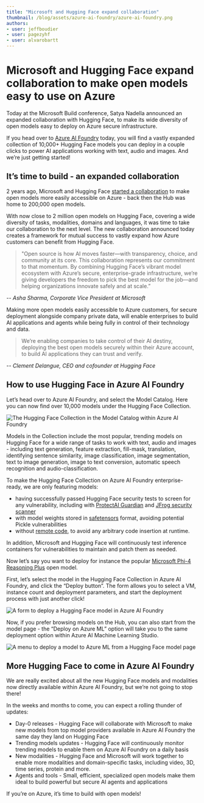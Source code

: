 ```yaml
---
title: "Microsoft and Hugging Face expand collaboration" 
thumbnail: /blog/assets/azure-ai-foundry/azure-ai-foundry.png
authors:
- user: jeffboudier
- user: pagezyhf
- user: alvarobartt
---
```


# Microsoft and Hugging Face expand collaboration to make open models easy to use on Azure

Today at the Microsoft Build conference, Satya Nadella announced an expanded collaboration with Hugging Face, to make its wide diversity of open models easy to deploy on Azure secure infrastructure.

If you head over to [Azure AI Foundry](https://ai.azure.com) today, you will find a vastly expanded collection of 10,000+ Hugging Face models you can deploy in a couple clicks to power AI applications working with text, audio and images. And we’re just getting started!

## It’s time to build - an expanded collaboration

2 years ago, Microsoft and Hugging Face [started a collaboration](https://huggingface.co/blog/hugging-face-endpoints-on-azure) to make open models more easily accessible on Azure - back then the Hub was home to 200,000 open models.

With now close to 2 million open models on Hugging Face, covering a wide diversity of tasks, modalities, domains and languages, it was time to take our collaboration to the next level. The new collaboration announced today creates a framework for mutual success to vastly expand how Azure customers can benefit from Hugging Face.

> "Open source is how AI moves faster—with transparency, choice, and community at its core. This collaboration represents our commitment to that momentum. By combining Hugging Face’s vibrant model ecosystem with Azure’s secure, enterprise-grade infrastructure, we’re giving developers the freedom to pick the best model for the job—and helping organizations innovate safely and at scale.”

-- _Asha Sharma, Corporate Vice President at Microsoft_

Making more open models easily accessible to Azure customers, for secure deployment alongside company private data, will enable enterprises to build AI applications and agents while being fully in control of their technology and data.

> We’re enabling companies to take control of their AI destiny, deploying the best open models securely within their Azure account, to build AI applications they can trust and verify.

-- _Clement Delangue, CEO and cofounder at Hugging Face_

## How to use Hugging Face in Azure AI Foundry

Let’s head over to Azure AI Foundry, and select the Model Catalog. Here you can now find over 10,000 models under the Hugging Face Collection.

<img src="https://huggingface.co/datasets/huggingface/documentation-images/resolve/main/blog/azure-ai-foundry/azure-ai-foundry-collection.png" alt="The Hugging Face Collection in the Model Catalog within Azure AI Foundry">

Models in the Collection include the most popular, trending models on Hugging Face for a wide range of tasks to work with text, audio and images - including text generation, feature extraction, fill-mask, translation, identifying sentence similarity, image classification, image segmentation, text to image generation, image to text conversion, automatic speech recognition and audio-classification.

To make the Hugging Face Collection on Azure AI Foundry enterprise-ready, we are only featuring models:
- having successfully passed Hugging Face security tests to screen for any vulnerability, including with [ProtectAI Guardian](https://huggingface.co/docs/hub/en/security-protectai) and [JFrog security scanner](https://huggingface.co/docs/hub/en/security-jfrog)
- with model weights stored in [safetensors](https://huggingface.co/docs/safetensors/main/en/index) format, avoiding potential Pickle vulnerabilities
- without [remote code](https://huggingface.co/docs/transformers/main/en/models#custom-models), to avoid any arbitrary code insertion at runtime.

In addition, Microsoft and Hugging Face will continuously test inference containers for vulnerabilities to maintain and patch them as needed.

Now let’s say you want to deploy for instance the popular [Microsoft Phi-4 Reasoning Plus](https://huggingface.co/microsoft/Phi-4-reasoning-plus) open model. 

First, let’s select the model in the Hugging Face Collection in Azure AI Foundry, and click the “Deploy button”. The form allows you to select a VM, instance count and deployment parameters, and start the deployment process with just another click!

<img src="https://huggingface.co/datasets/huggingface/documentation-images/resolve/main/blog/azure-ai-foundry/azure-ai-foundry-deploy.png" alt="A form to deploy a Hugging Face model in Azure AI Foundry">

Now, if you prefer browsing models on the Hub, you can also start from the model page - the “Deploy on Azure ML” option will take you to the same deployment option within Azure AI Machine Learning Studio. 

<img src="https://huggingface.co/datasets/huggingface/documentation-images/resolve/main/blog/azure-ai-foundry/huggingface-hub-deploy-azure.png" alt="A menu to deploy a model to Azure ML from a Hugging Face model page">

## More Hugging Face to come in Azure AI Foundry

We are really excited about all the new Hugging Face models and modalities now directly available within Azure AI Foundry, but we’re not going to stop there!

In the weeks and months to come, you can expect a rolling thunder of updates:
- Day-0 releases - Hugging Face will collaborate with Microsoft to make new models from top model providers available in Azure AI Foundry the same day they land on Hugging Face
- Trending models updates - Hugging Face will continuously monitor trending models to enable them on Azure AI Foundry on a daily basis
- New modalities - Hugging Face and Microsoft will work together to enable more modalities and domain-specific tasks, including video, 3D, time series, protein and more.
- Agents and tools - Small, efficient, specialized open models make them ideal to build powerful but secure AI agents and applications

If you’re on Azure, it’s time to build with open models!
